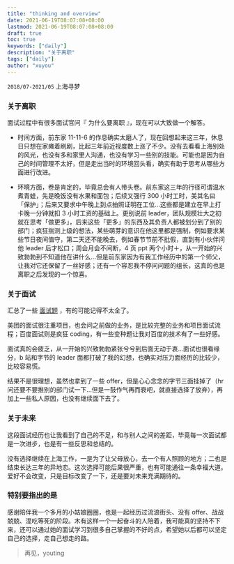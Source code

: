 ```yaml
---
title: "thinking and overview"
date: 2021-06-19T08:07:08+08:00
lastmod: 2021-06-19T08:07:08+08:00
draft: true
toc: true
keywords: ["daily"]
description: "关于离职"
tags: ["daily"]
author: "xuyou"
---
```


`2018/07-2021/05` 上海寻梦

### 关于离职

面试过程中有很多面试官问『 为什么要离职 』，现在可以大致做一个解答。

- 时间方面，前东家 11-11-6 的作息确实太磨人了，现在回想起来这三年，休息日只想在家瘫着刷剧，比起三年前近视度数上涨了不少。没有去看看上海别处的风光，也没有多和家里人沟通，也没有学习一些别的技能。可能也是因为自己的时间管理不太好，但是走出当时的环境回头看，确实有助于思考从哪些方面进行改进。

- 环境方面，卷是肯定的，毕竟总会有人带头卷。前东家这三年的行径可谓温水煮青蛙，先是晚饭没有水果和面包；后续又强行 300 小时工时，美其名曰「保护」；后来又要求中午晚上到点拍照证明在工位...这些都是建立在早上打卡晚一分钟就扣 3 小时工资的基础上。更别说前 leader，团队规模壮大之初就在思考「做更多」，后来这些「更多」的东西及其负责人都被划分到了别的部门；疯狂揣测上级的想法，某些萌芽的意识在他这里都是强制，例如要求某些节日夜间值守，第二天还不能晚去，例如春节节前不批假，直到有小伙伴问他 leader 后才松口；周会月会不间断，4 页 ppt 两个小时＋，从一开始的兴致勃勃到不知道他在讲什么...但是前东家因为有我工作经历中的第一个师父，让我对它还保留了一丝好感；还有一个容忍我不停问问题的组长，这真的也是离职之后发现的一个惊喜。

### 关于面试

汇总了一些 [面试题](../../interview/action/) ，有的可能记得不太全了。

美团的面试很注重项目，也会问之前做的业务，是比较完整的业务和项目面试流程；百度面试则是疯狂 coding，有一些变种题让我对百度的技术有了一些好感。

面试真的会疲乏，从一开始的兴致勃勃紧张兮兮到后面无动于衷...面试也很看缘分，b 站和字节的 leader 面都打破了我的幻想，也确实对压力面经历的比较少，比较容易慌。

结果不是很理想，虽然也拿到了一些 offer，但是心心念念的字节三面挂掉了（hr 问还要不要推别的部门试一下...但是一鼓作气再而衰吧，就直接选择了放弃），再加上一些私人原因，也没有继续面下去了。

### 关于未来

这段面试经历也让我看到了自己的不足，和与别人之间的差距，毕竟每一次面试都是一次进步，也是有一些反思和总结的。

没有选择继续在上海工作，一是为了让父母放心，去一个有人照顾的地方；二也是结束长达三年的异地恋。这次选择可能后果很严重，也有可能通往一条幸福大道。爱好不会改变，只是目标改变了一下，还是要对未来充满期待的。

### 特别要指出的是

感谢陪伴我一个多月的小姑娘圈圈，也是一起经历过流浪街头、没有 offer、战战兢兢、混吃等死的阶段。木有这样一个一起奋斗的人陪着，我可能真的坚持不下来，还可以通过她的面试学习到很多自己掌握的不好的点，希望她以后都可以坚定自己的选择，走自己想走的路。

> 再见，youting
